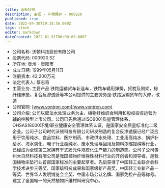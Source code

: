 ```yaml
---
title: 沃顿科技
description: 主板 - 环境保护 - 000920
published: true
date: 2022-04-30T19:18:56.000Z
tags: stock
editor: markdown
dateCreated: 2022-01-01T00:00:00.000Z
---
```


- 公司名称: 沃顿科技股份有限公司
- 股票代码: 000920.SZ
- 所在地: 贵州 - 贵阳市
- 成立日期: 1999年05月11日
- 注册资本: 42,200万元
- 法定代表人: 蔡志奇
- 主营业务: 主要产品:铁路运输货车新造车，铁路车辆用弹簧，摇枕及侧架，棕纤维床垫，复合反渗透膜等本公司提供的主要劳务是:铁路运输货车的大修，改造
- 公司官网: [www.vontron.com](www.vontron.com)
- 公司介绍: 公司以膜法水处理业务为主、植物纤维综合利用和股权投资运营为辅的控股型上市公司。公司已先后通过ISO9001质量管理体系、OHSAS18000环境/职业健康安全管理体系认证，是国家安全质量标准化二级企业。公司子公司时代沃顿科技有限公司研发制造的复合反渗透膜已经广泛应用于饮用纯水、食品饮料、医疗制药、市政供水处理、工业用高纯水、锅炉补给水、海水淡化、电子行业超纯水、废水处理与回用及物料浓缩提纯等行业，已经成为全球第二家拥有干式膜元件规模化生产能力的制造商。公司子公司贵州大自然科技有限公司是我国植物纤维弹性材料行业的开创者和领导者，是我国植物床垫行业首部国家标准的主要起草者。先后获得了中国轻工业联合会科学技术进步三等奖、国家级科技成果和国家级新产品奖、中国轻工业新产品一等奖、世界华人发明博览会金奖、中国市场公认名牌、国家免检产品等称号。建立了全国唯一的天然植物纤维材料研究中心。


